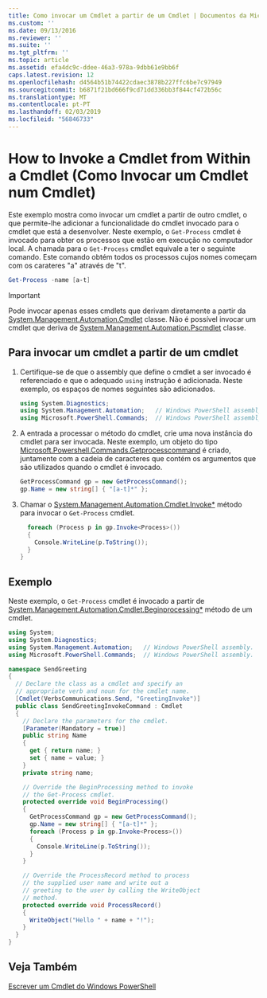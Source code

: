 ```yaml
---
title: Como invocar um Cmdlet a partir de um Cmdlet | Documentos da Microsoft
ms.custom: ''
ms.date: 09/13/2016
ms.reviewer: ''
ms.suite: ''
ms.tgt_pltfrm: ''
ms.topic: article
ms.assetid: efa4dc9c-ddee-46a3-978a-9dbb61e9bb6f
caps.latest.revision: 12
ms.openlocfilehash: d4564b51b74422cdaec3878b227ffc6be7c97949
ms.sourcegitcommit: b6871f21bd666f9cd71dd336bb3f844cf472b56c
ms.translationtype: MT
ms.contentlocale: pt-PT
ms.lasthandoff: 02/03/2019
ms.locfileid: "56846733"
---
```

# <a name="how-to-invoke-a-cmdlet-from-within-a-cmdlet"></a>How to Invoke a Cmdlet from Within a Cmdlet (Como Invocar um Cmdlet num Cmdlet)

Este exemplo mostra como invocar um cmdlet a partir de outro cmdlet, o que permite-lhe adicionar a funcionalidade do cmdlet invocado para o cmdlet que está a desenvolver. Neste exemplo, o `Get-Process` cmdlet é invocado para obter os processos que estão em execução no computador local. A chamada para o `Get-Process` cmdlet equivale a ter o seguinte comando. Este comando obtém todos os processos cujos nomes começam com os carateres "a" através de "t".

```powershell
Get-Process -name [a-t]
```

> [!IMPORTANT]
> Pode invocar apenas esses cmdlets que derivam diretamente a partir da [System.Management.Automation.Cmdlet](/dotnet/api/System.Management.Automation.Cmdlet) classe. Não é possível invocar um cmdlet que deriva de [System.Management.Automation.Pscmdlet](/dotnet/api/System.Management.Automation.PSCmdlet) classe.

## <a name="to-invoke-a-cmdlet-from-within-a-cmdlet"></a>Para invocar um cmdlet a partir de um cmdlet

1. Certifique-se de que o assembly que define o cmdlet a ser invocado é referenciado e que o adequado `using` instrução é adicionada. Neste exemplo, os espaços de nomes seguintes são adicionados.

    ```csharp
    using System.Diagnostics;
    using System.Management.Automation;   // Windows PowerShell assembly.
    using Microsoft.PowerShell.Commands;  // Windows PowerShell assembly.
    ```

2. A entrada a processar o método do cmdlet, crie uma nova instância do cmdlet para ser invocada. Neste exemplo, um objeto do tipo [Microsoft.Powershell.Commands.Getprocesscommand](/dotnet/api/Microsoft.PowerShell.Commands.GetProcessCommand) é criado, juntamente com a cadeia de caracteres que contém os argumentos que são utilizados quando o cmdlet é invocado.

    ```csharp
    GetProcessCommand gp = new GetProcessCommand();
    gp.Name = new string[] { "[a-t]*" };
    ```

3. Chamar o [System.Management.Automation.Cmdlet.Invoke*](/dotnet/api/System.Management.Automation.Cmdlet.Invoke) método para invocar o `Get-Process` cmdlet.

    ```csharp
      foreach (Process p in gp.Invoke<Process>())
      {
        Console.WriteLine(p.ToString());
      }
    }
    ```

## <a name="example"></a>Exemplo

Neste exemplo, o `Get-Process` cmdlet é invocado a partir de [System.Management.Automation.Cmdlet.Beginprocessing*](/dotnet/api/System.Management.Automation.Cmdlet.BeginProcessing) método de um cmdlet.

```csharp
using System;
using System.Diagnostics;
using System.Management.Automation;   // Windows PowerShell assembly.
using Microsoft.PowerShell.Commands;  // Windows PowerShell assembly.

namespace SendGreeting
{
  // Declare the class as a cmdlet and specify an
  // appropriate verb and noun for the cmdlet name.
  [Cmdlet(VerbsCommunications.Send, "GreetingInvoke")]
  public class SendGreetingInvokeCommand : Cmdlet
  {
    // Declare the parameters for the cmdlet.
    [Parameter(Mandatory = true)]
    public string Name
    {
      get { return name; }
      set { name = value; }
    }
    private string name;

    // Override the BeginProcessing method to invoke
    // the Get-Process cmdlet.
    protected override void BeginProcessing()
    {
      GetProcessCommand gp = new GetProcessCommand();
      gp.Name = new string[] { "[a-t]*" };
      foreach (Process p in gp.Invoke<Process>())
      {
        Console.WriteLine(p.ToString());
      }
    }

    // Override the ProcessRecord method to process
    // the supplied user name and write out a
    // greeting to the user by calling the WriteObject
    // method.
    protected override void ProcessRecord()
    {
      WriteObject("Hello " + name + "!");
    }
  }
}
```

## <a name="see-also"></a>Veja Também

[Escrever um Cmdlet do Windows PowerShell](./writing-a-windows-powershell-cmdlet.md)
